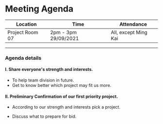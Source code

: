 # Meeting Agenda

| Location        | Time                  | Attendance           |
| --------------- | --------------------- | -------------------- |
| Project Room 07 | 2pm - 3pm  29/09/2021 | All, except Ming Kai |

---

### **Agenda details**

#### Ⅰ.   Share everyone's strength and interests.

- To help team division in future.
- Get to know better which project may fit us more.

#### Ⅱ.  Preliminary Confirmation of our first priority project.

- According to our strength and interests pick a project.

- Discuss what to prepare for bid.

  

### 

